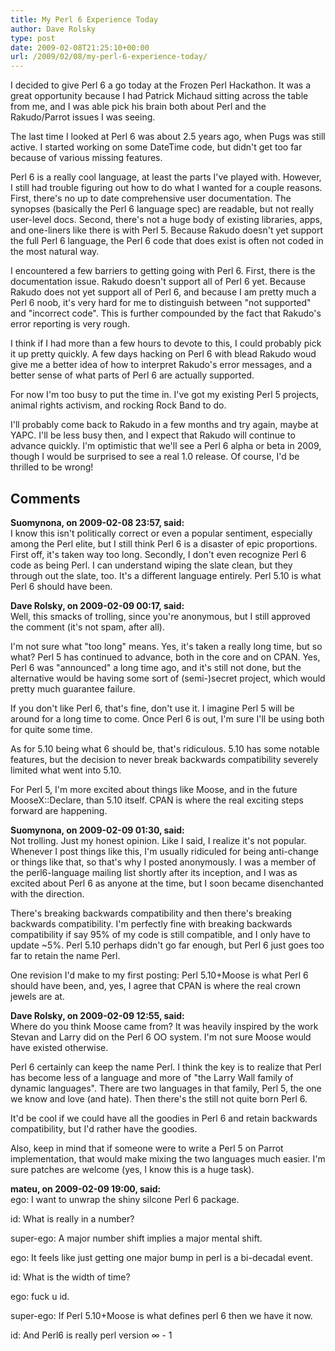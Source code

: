 ```yaml
---
title: My Perl 6 Experience Today
author: Dave Rolsky
type: post
date: 2009-02-08T21:25:10+00:00
url: /2009/02/08/my-perl-6-experience-today/
---
```

I decided to give Perl 6 a go today at the Frozen Perl Hackathon. It was a great opportunity because I had Patrick Michaud sitting across the table from me, and I was able pick his brain both about Perl and the Rakudo/Parrot issues I was seeing.

The last time I looked at Perl 6 was about 2.5 years ago, when Pugs was still active. I started working on some DateTime code, but didn't get too far because of various missing features.

Perl 6 is a really cool language, at least the parts I've played with. However, I still had trouble figuring out how to do what I wanted for a couple reasons. First, there's no up to date comprehensive user documentation. The synopses (basically the Perl 6 language spec) are readable, but not really user-level docs. Second, there's not a huge body of existing libraries, apps, and one-liners like there is with Perl 5. Because Rakudo doesn't yet support the full Perl 6 language, the Perl 6 code that does exist is often not coded in the most natural way.

I encountered a few barriers to getting going with Perl 6. First, there is the documentation issue. Rakudo doesn't support all of Perl 6 yet. Because Rakudo does not yet support all of Perl 6, and because I am pretty much a Perl 6 noob, it's very hard for me to distinguish between "not supported" and "incorrect code". This is further compounded by the fact that Rakudo's error reporting is very rough.

I think if I had more than a few hours to devote to this, I could probably pick it up pretty quickly. A few days hacking on Perl 6 with blead Rakudo woud give me a better idea of how to interpret Rakudo's error messages, and a better sense of what parts of Perl 6 are actually supported.

For now I'm too busy to put the time in. I've got my existing Perl 5 projects, animal rights activism, and rocking Rock Band to do.

I'll probably come back to Rakudo in a few months and try again, maybe at YAPC. I'll be less busy then, and I expect that Rakudo will continue to advance quickly. I'm optimistic that we'll see a Perl 6 alpha or beta in 2009, though I would be surprised to see a real 1.0 release. Of course, I'd be thrilled to be wrong!

## Comments

**Suomynona, on 2009-02-08 23:57, said:**  
I know this isn't politically correct or even a popular sentiment, especially among the Perl elite, but I still think Perl 6 is a disaster of epic proportions. First off, it's taken way too long. Secondly, I don't even recognize Perl 6 code as being Perl. I can understand wiping the slate clean, but they through out the slate, too. It's a different language entirely. Perl 5.10 is what Perl 6 should have been.

**Dave Rolsky, on 2009-02-09 00:17, said:**  
Well, this smacks of trolling, since you're anonymous, but I still approved the comment (it's not spam, after all).

I'm not sure what "too long" means. Yes, it's taken a really long time, but so what? Perl 5 has continued to advance, both in the core and on CPAN. Yes, Perl 6 was "announced" a long time ago, and it's still not done, but the alternative would be having some sort of (semi-)secret project, which would pretty much guarantee failure.

If you don't like Perl 6, that's fine, don't use it. I imagine Perl 5 will be around for a long time to come. Once Perl 6 is out, I'm sure I'll be using both for quite some time.

As for 5.10 being what 6 should be, that's ridiculous. 5.10 has some notable features, but the decision to never break backwards compatibility severely limited what went into 5.10.

For Perl 5, I'm more excited about things like Moose, and in the future MooseX::Declare, than 5.10 itself. CPAN is where the real exciting steps forward are happening.

**Suomynona, on 2009-02-09 01:30, said:**  
Not trolling. Just my honest opinion. Like I said, I realize it's not popular. Whenever I post things like this, I'm usually ridiculed for being anti-change or things like that, so that's why I posted anonymously. I was a member of the perl6-language mailing list shortly after its inception, and I was as excited about Perl 6 as anyone at the time, but I soon became disenchanted with the direction.

There's breaking backwards compatibility and then there's breaking backwards compatibility. I'm perfectly fine with breaking backwards compatibility if say 95% of my code is still compatible, and I only have to update ~5%. Perl 5.10 perhaps didn't go far enough, but Perl 6 just goes too far to retain the name Perl.

One revision I'd make to my first posting: Perl 5.10+Moose is what Perl 6 should have been, and, yes, I agree that CPAN is where the real crown jewels are at.

**Dave Rolsky, on 2009-02-09 12:55, said:**  
Where do you think Moose came from? It was heavily inspired by the work Stevan and Larry did on the Perl 6 OO system. I'm not sure Moose would have existed otherwise.

Perl 6 certainly can keep the name Perl. I think the key is to realize that Perl has become less of a language and more of "the Larry Wall family of dynamic languages". There are two languages in that family, Perl 5, the one we know and love (and hate). Then there's the still not quite born Perl 6.

It'd be cool if we could have all the goodies in Perl 6 and retain backwards compatibility, but I'd rather have the goodies.

Also, keep in mind that if someone were to write a Perl 5 on Parrot implementation, that would make mixing the two languages much easier. I'm sure patches are welcome (yes, I know this is a huge task).

**mateu, on 2009-02-09 19:00, said:**  
ego: I want to unwrap the shiny silcone Perl 6 package.

id: What is really in a number?

super-ego: A major number shift implies a major mental shift.

ego: It feels like just getting one major bump in perl is a bi-decadal event.

id: What is the width of time?

ego: fuck u id.

super-ego: If Perl 5.10+Moose is what defines perl 6 then we have it now.

id: And Perl6 is really perl version &infin; - 1